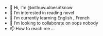 - 👋 Hi, I’m @mthuwudoesntknow
- 👀 I’m interested in reading novel
- 🌱 I’m currently learning English , French
- 💞️ I’m looking to collaborate on oops nobody
- 📫 How to reach me ...

<!---
mthuwudoesntknow/mthuwudoesntknow is a ✨ special ✨ repository because its `README.md` (this file) appears on your GitHub profile.
You can click the Preview link to take a look at your changes.
--->
